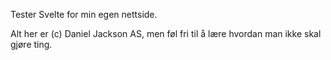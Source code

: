 Tester Svelte for min egen nettside. 

Alt her er (c) Daniel Jackson AS, men føl fri til å lære hvordan man ikke skal gjøre ting.
